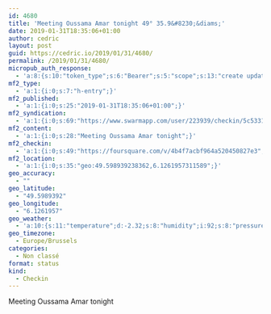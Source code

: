 ```yaml
---
id: 4680
title: 'Meeting Oussama Amar tonight 49° 35.9&#8230;&diams;'
date: 2019-01-31T18:35:06+01:00
author: cedric
layout: post
guid: https://cedric.io/2019/01/31/4680/
permalink: /2019/01/31/4680/
micropub_auth_response:
  - 'a:8:{s:10:"token_type";s:6:"Bearer";s:5:"scope";s:13:"create update";s:2:"me";s:18:"https://cedric.io/";s:9:"issued_by";s:45:"https://cedric.io/wp-json/indieauth/1.0/token";s:9:"client_id";s:27:"https://ownyourswarm.p3k.io";s:9:"issued_at";i:1542614471;s:4:"user";i:1;s:13:"last_accessed";i:1548956124;}'
mf2_type:
  - 'a:1:{i:0;s:7:"h-entry";}'
mf2_published:
  - 'a:1:{i:0;s:25:"2019-01-31T18:35:06+01:00";}'
mf2_syndication:
  - 'a:1:{i:0;s:69:"https://www.swarmapp.com/user/223939/checkin/5c5331ca54b7a9002555f3e6";}'
mf2_content:
  - 'a:1:{i:0;s:28:"Meeting Oussama Amar tonight";}'
mf2_checkin:
  - 'a:1:{i:0;s:49:"https://foursquare.com/v/4b4f7acbf964a520450827e3";}'
mf2_location:
  - 'a:1:{i:0;s:35:"geo:49.598939238362,6.1261957311589";}'
geo_accuracy:
  - ""
geo_latitude:
  - "49.5989392"
geo_longitude:
  - "6.1261957"
geo_weather:
  - 'a:10:{s:11:"temperature";d:-2.32;s:8:"humidity";i:92;s:8:"pressure";i:993;s:10:"cloudiness";i:20;s:4:"wind";a:2:{s:5:"speed";d:3.1;s:6:"degree";i:90;}s:7:"summary";s:10:"few clouds";s:4:"icon";s:15:"wi-cloudy-gusts";s:10:"visibility";i:10000;s:7:"sunrise";s:25:"2019-01-31T08:09:18+01:00";s:6:"sunset";s:25:"2019-01-31T17:28:26+01:00";}'
geo_timezone:
  - Europe/Brussels
categories:
  - Non classé
format: status
kind:
  - Checkin
---
```

Meeting Oussama Amar tonight

</p>